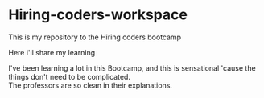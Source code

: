 # Hiring-coders-workspace
This is my repository to the Hiring coders bootcamp

Here i'll share my learning 

I've been learning a lot in this Bootcamp, and this is sensational 'cause the things don't need to be complicated. <br>
The professors are so clean in their explanations. 
